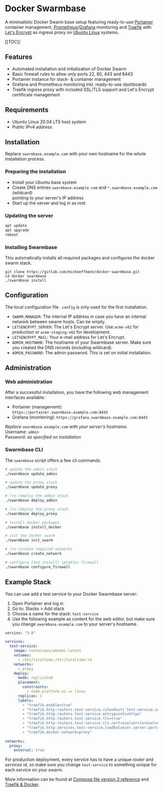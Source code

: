 # Docker Swarmbase

A minimalistic Docker Swarm base setup featuring ready-to-use [Portainer](https://www.portainer.io) container management, [Prometheus](https://prometheus.io)/[Grafana](https://grafana.com) monitoring and [Traefik](https://traefik.io) with [Let's Encrypt](https://letsencrypt.org) as ingress proxy on [Ubuntu Linux](https://ubuntu.com) systems.

[[_TOC_]]

## Features
- Automated installation and initialization of Docker Swarm
- Basic firewall rules to allow only ports 22, 80, 443 and 8443
- Portainer instance for stack- & container management
- Grafana and Prometheus monitoring inkl. ready-to-use dashboards
- Traefik ingress proxy with included SSL/TLS support and Let's Encrypt certificate management

## Requirements
- Ubuntu Linux 20.04 LTS host system
- Public IPv4 address

## Installation

Replace `swarmbase.example.com` with your own hostname for the whole installation process.

### Preparing the installation
- Install your Ubuntu base system
- Create DNS entries `swarmbase.example.com` and `*.swarmbase.example.com` (wildcard)  
  pointing to your server's IP address
- Start up the server and log in as root

### Updating the server
```bash
apt update
apt upgrade
reboot
```

### Installing Swarmbase
This automatically installs all required packages and configures the docker swarm stack.
```
git clone https://gitlab.com/mschoeffmann/docker-swarmbase.git
cd docker swarmbase
./swarmbase install 
```

## Configuration
The local configuration file `.config` is only used for the first installation.
- `SWARM_MANAGER`: The internal IP address in case you have an internal network between swarm hosts. Can be empty.
- `LETSENCRYPT_SERVER`: The Let's Encrypt server. Use `acme-v02` for production or `acme-staging-v02` for development.
- `LETSENCRYPT_MAIL`: Your e-mail address for Let's Encrypt.
- `ADMIN_HOSTNAME`: The hostname of your Swarmbase server. Make sure you created the DNS records (including wildcard).
- `ADMIN_PASSWORD`: The admin password. This is set on initial installation.

## Administration

### Web administration
After a successful installation, you have the following web management interfaces available:
- Portainer (management): `https://portainer.swarmbase.example.com:8443`
- Grafana (monitoring): `https://grafana.swarmbase.example.com:8443`

*Replace `swarmbase.example.com` with your server's hostname.*  
Username: `admin`  
Password: *as specified on installation*

### Swarmbase CLI
The `swarmbase` script offers a few cli commands.

```bash
# update the admin stack
./swarmbase update_admin

# update the proxy stack
./swarmbase update_proxy
```

```bash
# (re-)deploy the admin stack
./swarmbase deploy_admin

# (re-)deploy the proxy stack
./swarmbase deploy_proxy
```

```bash
# install docker packages
./swarmbase install_docker

# init the docker swarm
./swarmbase init_swarm

# (re-)create required networks
./swarmbase create_network

# configure (and install) iptables firewall
./swarmbase configure_firewall
```

## Example Stack
You can use add a test service to your Docker Swarmbase server:
1. Open Portainer and log in
2. Go to: Stacks > Add stack
3. Choose a name for the stack: `test-service`
4. Use the following example as content for the web editor, but make sure you change `swarmbase.example.com` to your server's hostname.
```yaml
version: "3.8"

services:
  test-service:
    image: containous/whoami:latest
    volumes:
      - /etc/localtime:/etc/localtime:ro
    networks:
      - proxy
    deploy:
      mode: replicated
      placement:
        constraints: 
          - node.platform.os == linux
      replicas: 1
      labels:
        - "traefik.enable=true"
        - "traefik.http.routers.test-service.rule=Host(`test-service.swarmbase.example.com`)"
        - "traefik.http.routers.test-service.entrypoints=https"
        - "traefik.http.routers.test-service.tls=true"
        - "traefik.http.routers.test-service.tls.certresolver=leresolver"
        - "traefik.http.services.test-service.loadbalancer.server.port=80"
        - "traefik.docker.network=proxy"
          
networks:
  proxy:
    external: true
```

For production deployment, every service has to have a unique *router* and *services* id, so make sure you change `test-service` to something unique for each service on your swarm.

More information can be found at [Compose file version 3 reference](https://docs.docker.com/compose/compose-file/compose-file-v3/) and [Traefik & Docker](https://doc.traefik.io/traefik/providers/docker/).